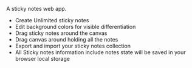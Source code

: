 A sticky notes web app. 
- Create Unlimited sticky notes
- Edit background colors for visible differentiation
- Drag sticky notes around the canvas
- Drag canvas around holding all the notes
- Export and import your sticky notes collection
- All Sticky notes information include notes state will be saved in your browser local storage
